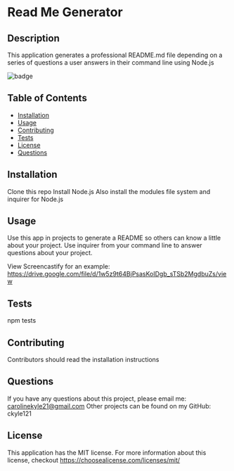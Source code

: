 # Read Me Generator

  ## Description 
  This application generates a professional README.md file depending on a series of questions a user answers in their command line using Node.js

  ![badge](https://img.shields.io/badge/license-MITLicense-blue)

  ## Table of Contents
  * [Installation](#installation)
  * [Usage](#usage)
  * [Contributing](#contributing)
  * [Tests](#tests)
  * [License](#license)
  * [Questions](#questions)

  ## Installation 
  Clone this repo
  Install Node.js
  Also install the modules file system and inquirer for Node.js

  ## Usage
  Use this app in projects to generate a README so others can know a little about your project. Use inquirer from your command line to answer questions about your project.
  
  View Screencastify for an example: 
  https://drive.google.com/file/d/1w5z9t64BjPsasKoIDgb_sTSb2MgdbuZs/view

  ## Tests
  npm tests

  ## Contributing 
  Contributors should read the installation instructions

  ## Questions
  If you have any questions about this project, please email me: carolinekyle21@gmail.com
  Other projects can be found on my GitHub: ckyle121

  
  ## License
  This application has the MIT license.
  For more information about this license, checkout https://choosealicense.com/licenses/mit/
    
